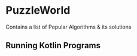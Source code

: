 # PuzzleWorld

Contains a list of Popular Algorithms & its solutions 

## Running Kotlin Programs






























